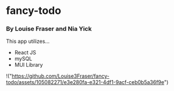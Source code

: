 # fancy-todo
### By Louise Fraser and Nia Yick

This app utilizes...

+ React JS
+ mySQL
+ MUI Library

!("https://github.com/Louise3Fraser/fancy-todo/assets/105082271/e3e280fa-e321-4df1-9acf-ceb0b5a36f9e")
